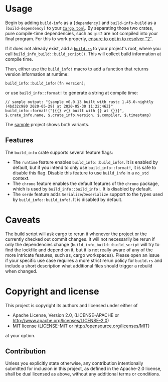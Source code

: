 # Usage
Begin by adding `build-info` as a `[dependency]` and `build-info-build` as a `[build-dependency]` to your [`Cargo.toml`](sample/Cargo.toml).
By separating those two crates, pure compile-time dependencies, such as `git2` are not compiled into your final program.
For this to work properly, [ensure to opt in to resolver "2"](https://blog.rust-lang.org/2021/03/25/Rust-1.51.0.html#cargos-new-feature-resolver).

If it does not already exist, add a [`build.rs`](https://github.com/danielschemmel/build-info/tree/main/sample/build.rs) to your project's root, where you call `build_info_build::build_script()`.
This will collect build information at compile time.

Then, either use the `build_info!` macro to add a function that returns version information at runtime:
```rust,ignore
build_info::build_info!(fn version);
```
or use `build_info::format!` to generate a string at compile time:
```rust,ignore
// sample output: "{sample v0.0.13 built with rustc 1.45.0-nightly (4bd32c980 2020-05-29) at 2020-05-30 11:22:46Z}"
build_info::format!("{{{} v{} built with {} at {}}}", $.crate_info.name, $.crate_info.version, $.compiler, $.timestamp)
```

The [sample](https://github.com/danielschemmel/build-info/tree/main/sample) project shows both variants.

## Features
The `build_info` crate supports several feature flags:
- The `runtime` feature enables `build_info::build_info!`. It is enabled by default, but if you intend to only use `build_info::format!`, it is safe to disable this flag. Disable this feature to use `build_info` in a `no_std` context.
- The `chrono` feature enables the default features of the `chrono` package, which is used by `build_info::build_info!`. It is disabled by default.
- The `serde` feature adds `Serialize`/`Deserialize` support to the types used by `build_info::build_info!`. It is disabled by default.

# Caveats
The build script will ask cargo to rerun it whenever the project or the currently checked out commit changes.
It will not necessarily be rerun if only the dependencies change (`build_info_build::build_script` will try to find the lockfile and depend on it, but it is not really aware of any of the more intricate features, such as, cargo workspaces).
Please open an issue if your specific use case requires a more strict rerun policy for `build.rs` and include a short description what additional files should trigger a rebuild when changed.

# Copyright and license
This project is copyright its authors and licensed under either of

- Apache License, Version 2.0, (LICENSE-APACHE or http://www.apache.org/licenses/LICENSE-2.0)
- MIT license (LICENSE-MIT or http://opensource.org/licenses/MIT)

at your option.

## Contribution
Unless you explicitly state otherwise, any contribution intentionally submitted for inclusion in this project, as defined in the Apache-2.0 license, shall be dual licensed as above, without any additional terms or conditions.
